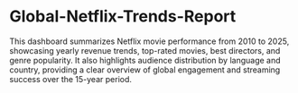 # Global-Netflix-Trends-Report
This dashboard summarizes Netflix movie performance from 2010 to 2025, showcasing yearly revenue trends, top-rated movies, best directors, and genre popularity. It also highlights audience distribution by language and country, providing a clear overview of global engagement and streaming success over the 15-year period.
